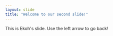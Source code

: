 ```yaml
---
layout: slide
title: "Welcome to our second slide!"
---
```

This is Ekoh's slide.
Use the left arrow to go back!